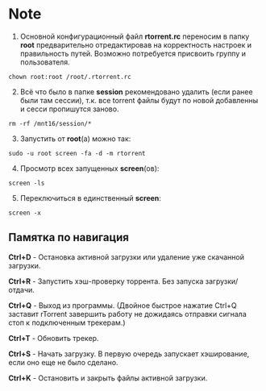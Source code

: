 # Note

1) Oсновной конфигурационный файл **rtorrent.rc** переносим в папку **root** предварительно отредактировав на корректность настроек и правильность путей. Возможно потребуется присвоить группу и пользователя.
```
chown root:root /root/.rtorrent.rc
```
2) Всё что было в папке **session** рекомендовано удалить (если ранее были там сессии), т.к. все torrent файлы будут по новой добавленны и сесси пропишутся заново.
```
rm -rf /mnt16/session/*
```
3) Запустить от **root**(a) можно так:
```
sudo -u root screen -fa -d -m rtorrent
```
4) Просмотр всех запущенных **screen**(ов):
```
screen -ls
```
5) Переключиться в единственный **screen**:
```
screen -x
```

## Памятка по навигация

**Ctrl+D** - Остановка активной загрузки или удаление уже скачанной загрузки.

**Ctrl+R** - Запустить хэш-проверку торрента. Без запуска загрузки/отдачи.

**Ctrl+Q** - Выход из программы. (Двойное быстрое нажатие Ctrl+Q заставит rTorrent завершить работу не дожидаясь отправки сигнала стоп к подключенным трекерам.)

**Ctrl+T** - Обновить трекер.

**Ctrl+S** - Начать загрузку. В первую очередь запускает хэширование, если оно еще не было сделано.

**Ctrl+K** - Остановить и закрыть файлы активной загрузки.

